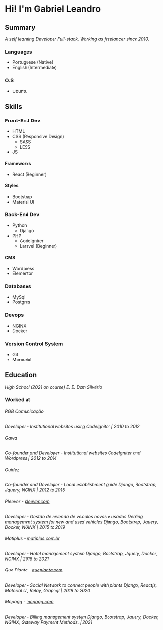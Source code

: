 # Hi! I'm Gabriel Leandro

## Summary

_A self learning Developer Full-stack.
Working as freelancer since 2010._

### Languages
* Portuguese (Native)
* English (Intermediate)


### O.S
* Ubuntu

## Skills

### Front-End Dev
* HTML
* CSS (Responsive Design)
  * SASS
  * LESS
* JS
#### Frameworks
* React (Beginner)
#### Styles
* Bootstrap
* Material UI


### Back-End Dev
* Python
  * Django
* PHP
  * CodeIgniter
  * Laravel (Beginner)
#### CMS
  * Wordpress
  * Elementor


### Databases
* MySql
* Postgres


### Devops
* NGINX
* Docker


### Version Control System
* Git
* Mercurial


## Education

_High School (2021 on course)
E. E. Dom Silvério_


### Worked at

###### RGB Comunicação
_Developer - Institutional websites using CodeIgniter | 2010 to 2012_

###### Gawa
_Co-founder and Developer - Institutional websites
CodeIgniter and Wordpress | 2012 to 2014_

###### Guidez
_Co-founder and Developer - Local establishment guide 
Django, Bootstrap, Jquery, NGINX | 2012 to 2015_

###### Pleever - [pleever.com](pleever.com)
_Developer - Gestão de revenda de veiculos novos e usados
Dealing management system for new and used vehicles 
Django, Bootstrap, Jquery, Docker, NGINX | 2015 to 2019_ 

###### Matiplus - [matiplus.com.br](matiplus.com.br)
_Developer - Hotel management system
Django, Bootstrap, Jquery, Docker, NGINX | 2018 to 2021_

###### Que Planta - [queplanta.com](queplanta.com)
_Developer - Social Network to connect people with plants
Django, Reactjs, Material UI, Relay, Graphql | 2019 to 2020_

###### Mepagg - [mepagg.com](mepagg.com)
_Developer - Billing management system
Django, Bootstrap, Jquery, Docker, NGINX, Gateway Payment Methods. | 2021_
